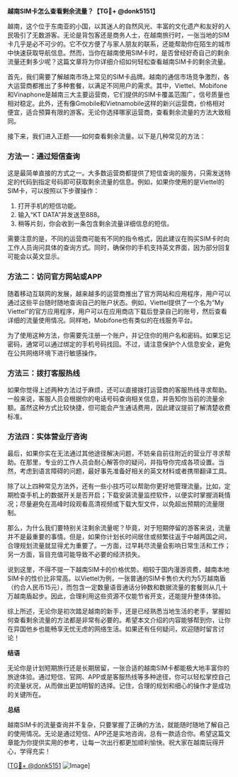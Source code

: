 **越南SIM卡怎么查看剩余流量？【TG💪+ @donk5151】**

越南，这个位于东南亚的小国，以其迷人的自然风光、丰富的文化遗产和友好的人民吸引了无数游客。无论是背包客还是商务人士，在越南旅行时，一张当地的SIM卡几乎是必不可少的。它不仅方便了与家人朋友的联系，还能帮助你在陌生的城市中快速获取导航信息。然而，当你在越南使用SIM卡时，是否曾经好奇自己的剩余流量还剩多少呢？这篇文章将为你详细介绍如何轻松查看越南SIM卡的剩余流量。

首先，我们需要了解越南市场上常见的SIM卡品牌。越南的通信市场竞争激烈，各大运营商都推出了多种套餐，以满足不同用户的需求。其中，Viettel、Mobifone和Vinaphone是越南三大主要运营商，它们提供的SIM卡覆盖范围广，信号质量也相对稳定。此外，还有像Gmobile和Vietnamobile这样的新兴运营商，价格相对便宜，适合预算有限的游客。无论你选择哪家运营商，查看剩余流量的方法大致相同。

接下来，我们进入正题——如何查看剩余流量。以下是几种常见的方法：

### 方法一：通过短信查询

这是最简单直接的方式之一。大多数运营商都提供了短信查询的服务，只需发送特定的代码到指定号码即可获取剩余流量的信息。例如，如果你使用的是Viettel的SIM卡，可以按照以下步骤操作：

1. 打开手机的短信功能。
2. 输入“KT DATA”并发送至888。
3. 稍等片刻，你会收到一条包含剩余流量详细信息的短信。

需要注意的是，不同的运营商可能有不同的指令格式，因此建议在购买SIM卡时向工作人员询问具体的查询方式。同时，确保你的手机支持英文界面，因为部分回复可能会以英文显示。

### 方法二：访问官方网站或APP

随着移动互联网的发展，越来越多的运营商推出了官方网站和应用程序，用户可以通过这些平台随时随地查询自己的账户状态。例如，Viettel提供了一个名为“My Viettel”的官方应用程序，用户可以在应用商店下载后登录自己的账号，然后查看详细的流量使用情况。同样地，Mobifone也有类似的在线服务平台。

为了使用这种方法，你需要先注册一个账户，并记住你的用户名和密码。如果忘记密码，通常可以通过绑定的手机号码找回。不过，请注意保护个人信息安全，避免在公共网络环境下进行敏感操作。

### 方法三：拨打客服热线

如果你觉得上述两种方法过于麻烦，还可以直接拨打运营商的客服热线寻求帮助。一般来说，客服人员会根据你的电话号码查询相关信息，并告知你当前的流量余额。虽然这种方式比较快捷，但可能会产生通话费用，因此建议提前了解清楚收费标准。

### 方法四：实体营业厅咨询

最后，如果你实在无法通过其他途径解决问题，不妨亲自前往附近的营业厅寻求帮助。在那里，专业的工作人员会耐心解答你的疑问，并指导你完成各项设置。当然，考虑到语言障碍的问题，最好事先准备好相关的英文材料或者携带翻译工具。

除了以上四种常见方法外，还有一些小技巧可以帮助你更好地管理流量。比如，定期检查手机上的数据开关是否开启；下载安装流量监控软件，以便实时掌握消耗情况；尽量避免在高峰时段观看高清视频或下载大型文件，以免超出预期的流量限制。

那么，为什么我们要特别关注剩余流量呢？毕竟，对于短期停留的游客来说，流量并不是最重要的事情。但是，如果你计划长时间居住或频繁往返于中越两国之间，合理规划流量就显得尤为重要了。一方面，过早耗尽流量会影响日常生活和工作；另一方面，盲目充值可能导致不必要的经济损失。

说到这里，不得不提一下越南SIM卡的价格优势。相较于国内漫游资费，越南本地SIM卡的性价比非常高。以Viettel为例，一张普通的SIM卡售价大约为5万越南盾（约合人民币15元），而包含一定数量语音通话分钟数和数据流量的套餐则从几十万越南盾起步。因此，合理利用这些资源不仅能节省开支，还能提升整体体验。

综上所述，无论你是初次踏足越南的新手，还是已经熟悉当地生活的老手，掌握如何查看剩余流量的方法都是非常有必要的。希望本文介绍的内容能够帮到你，让你在异国他乡也能畅享无忧无虑的网络生活。如果还有任何疑问，欢迎随时留言讨论！

**结语**

无论你是计划短期旅行还是长期居留，一张合适的越南SIM卡都能极大地丰富你的旅途体验。通过短信、官网、APP或是客服热线等多种途径，你可以轻松掌控自己的流量状况，从而做出更加明智的选择。记住，合理的规划和细心的操作才是成功的关键所在。

**总结**

越南SIM卡的流量查询并不复杂，只要掌握了正确的方法，就能随时随地了解自己的使用情况。无论是通过短信、APP还是实地咨询，总有一款适合你。希望这篇文章能为你提供实用的参考，让每一次出行都更加顺利愉快。祝大家在越南玩得开心，学得充实！

[[TG💪+ @donk5151](https://t.me/s/donk5151) ![Image](https://i.postimg.cc/rwNCRYN7/Snipaste-2025-04-30-17-27-05.png)]